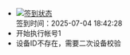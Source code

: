 - [![签到状态](https://github.com/womade/Cloud189-Actions/actions/workflows/main.yml/badge.svg?branch=main)](https://github.com/womade/Cloud189-Actions/actions/workflows/main.yml) <br> 签到时间：2025-07-04 18:42:28
- 开始执行帐号1
- 设备ID不存在，需要二次设备校验
